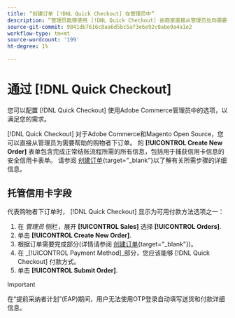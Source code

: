 ```yaml
---
title: “创建订单 [!DNL Quick Checkout] 在管理员中”
description: “管理员能够使用 [!DNL Quick Checkout] 由商家直接从管理员处向需要帮助的客户发送。”
source-git-commit: 9841db7616c8aa6d5bc5af3e6e92c0abe9a4a1e2
workflow-type: tm+mt
source-wordcount: '199'
ht-degree: 1%

---
```


# 通过 [!DNL Quick Checkout]

您可以配置 [!DNL Quick Checkout] 使用Adobe Commerce管理员中的选项，以满足您的需求。

[!DNL Quick Checkout] 对于Adobe Commerce和Magento Open Source，您可以直接从管理员为需要帮助的购物者下订单。 的 **[!UICONTROL Create New Order]** 表单包含完成正常结账流程所需的所有信息，包括用于捕获信用卡信息的安全信用卡表单。 请参阅 [创建订单](https://docs.magento.com/user-guide/customers/customer-account-create-order.html){target=&quot;_blank&quot;}以了解有关所需步骤的详细信息。

## 托管信用卡字段

代表购物者下订单时， [!DNL Quick Checkout] 显示为可用付款方法选项之一：

1. 在 _管理员_ 侧栏，展开 **[!UICONTROL Sales]** 选择 **[!UICONTROL Orders]**.
1. 单击 **[!UICONTROL Create New Order]**.
1. 根据订单需要完成部分(详情请参阅 [创建订单](https://docs.magento.com/user-guide/customers/customer-account-create-order.html){target=&quot;_blank&quot;})。
1. 在 _[!UICONTROL Payment Method]_部分，您应该能够 [!DNL Quick Checkout] 付款方式。
1. 单击 **[!UICONTROL Submit Order]**.

>[!IMPORTANT]
>
> 在“提前采纳者计划”(EAP)期间，用户无法使用OTP登录自动填写送货和付款详细信息。
